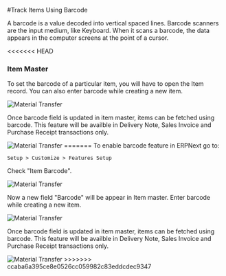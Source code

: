 #Track Items Using Barcode

A barcode is a value decoded into vertical spaced lines. Barcode scanners are the input medium, like Keyboard. When it scans a barcode, the data appears in the computer screens at the point of a cursor.

<<<<<<< HEAD
### Item Master

To set the barcode of a particular item, you will have to open the Item record. You can also enter barcode while creating a new item.

<img alt="Material Transfer" class="screenshot" src="/docs/assets/img/articles/barcode-item-master.png">

Once barcode field is updated in item master, items can be fetched using barcode. This feature will be availble in Delivery Note, Sales Invoice and Purchase Receipt transactions only.

<img alt="Material Transfer" class="screenshot" src="/docs/assets/img/articles/barcode-item-selection.gif">
=======
To enable barcode feature in ERPNext go to:

`Setup > Customize > Features Setup`

Check "Item Barcode".

<img alt="Material Transfer" class="screenshot" src="{{docs_base_url}}/assets/img/articles/barcode-feature-setup.png">

Now a new field "Barcode" will be appear in Item master. Enter barcode while creating a new item.

<img alt="Material Transfer" class="screenshot" src="{{docs_base_url}}/assets/img/articles/barcode-item-master.png">

Once barcode field is updated in item master, items can be fetched using barcode. This feature will be availble in Delivery Note, Sales Invoice and Purchase Receipt transactions only.

<img alt="Material Transfer" class="screenshot" src="{{docs_base_url}}/assets/img/articles/barcode-item-selection.gif">
>>>>>>> ccaba6a395ce8e0526cc059982c83eddcdec9347

<!-- markdown -->